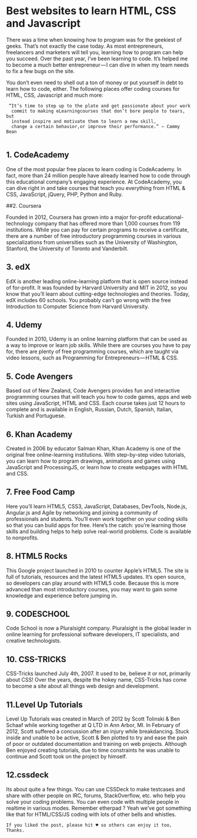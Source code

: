 # Best websites to learn HTML, CSS and Javascript

There was a time when knowing how to program was for the geekiest of geeks. That’s not exactly the case today. As most entrepreneurs, freelancers and marketers will tell you, learning how to program can help you succeed. Over the past year, I’ve been learning to code. It’s helped me to become a much better entrepreneur — I can dive in when my team needs to fix a few bugs on the site.

You don’t even need to shell out a ton of money or put yourself in debt to learn how to code, either. The following places offer coding courses for HTML, CSS, Javascript and much more:

```
 “It’s time to step up to the plate and get passionate about your work 
  commit to making eLearningcourses that don’t bore people to tears, but
  instead inspire and motivate them to learn a new skill, 
  change a certain behavior,or improve their performance.” — Cammy Bean 
    
```
## 1. CodeAcademy

One of the most popular free places to learn coding is CodeAcademy. In fact, more than 24 million people have already learned how to code through this educational company’s engaging experience. At CodeAcademy, you can dive right in and take courses that teach you everything from HTML & CSS, JavaScript, jQuery, PHP, Python and Ruby.

##2. Coursera

Founded in 2012, Coursera has grown into a major for-profit educational-technology company that has offered more than 1,000 courses from 119 institutions. While you can pay for certain programs to receive a certificate, there are a number of free introductory programming courses in various specializations from universities such as the University of Washington, Stanford, the University of Toronto and Vanderbilt.

## 3. edX

EdX is another leading online-learning platform that is open source instead of for-profit. It was founded by Harvard University and MIT in 2012, so you know that you’ll learn about cutting-edge technologies and theories. Today, edX includes 60 schools. You probably can’t go wrong with the free Introduction to Computer Science from Harvard University.

## 4. Udemy

Founded in 2010, Udemy is an online learning platform that can be used as a way to improve or learn job skills. While there are courses you have to pay for, there are plenty of free programming courses, which are taught via video lessons, such as Programming for Entrepreneurs — HTML & CSS.

## 5. Code Avengers

Based out of New Zealand, Code Avengers provides fun and interactive programming courses that will teach you how to code games, apps and web sites using JavaScript, HTML and CSS. Each course takes just 12 hours to complete and is available in English, Russian, Dutch, Spanish, Italian, Turkish and Portuguese.

## 6. Khan Academy

Created in 2006 by educator Salman Khan, Khan Academy is one of the original free online-learning institutions. With step-by-step video tutorials, you can learn how to program drawings, animations and games using JavaScript and ProcessingJS, or learn how to create webpages with HTML and CSS.

## 7. Free Food Camp

Here you’ll learn HTML5, CSS3, JavaScript, Databases, DevTools, Node.js, Angular.js and Agile by networking and joining a community of professionals and students. You’ll even work together on your coding skills so that you can build apps for free. Here’s the catch: you’re learning those skills and building helps to help solve real-world problems. Code is available to nonprofits.

## 8. HTML5 Rocks

This Google project launched in 2010 to counter Apple’s HTML5. The site is full of tutorials, resources and the latest HTML5 updates. It’s open source, so developers can play around with HTML5 code. Because this is more advanced than most introductory courses, you may want to gain some knowledge and experience before jumping in.

## 9. CODESCHOOL

Code School is now a Pluralsight company. Pluralsight is the global leader in online learning for professional software developers, IT specialists, and creative technologists.

## 10. CSS-TRICKS

CSS-Tricks launched July 4th, 2007. It used to be, believe it or not, primarily about CSS! Over the years, despite the hokey name, CSS-Tricks has come to become a site about all things web design and development.

## 11.Level Up Tutorials

Level Up Tutorials was created in March of 2012 by Scott Tolinski & Ben Schaaf while working together at Q LTD in Ann Arbor, MI. In February of 2012, Scott suffered a concussion after an injury while breakdancing. Stuck inside and unable to be active, Scott & Ben plotted to try and ease the pain of poor or outdated documentation and training on web projects. Although Ben enjoyed creating tutorials, due to time constraints he was unable to continue and Scott took on the project by himself.

## 12.cssdeck

Its about quite a few things. You can use CSSDeck to make testcases and share with other people on IRC, forums, StackOverflow, etc. who help you solve your coding problems. You can even code with multiple people in realtime in various modes. Remember etherpad ? Yeah we’ve got something like that for HTML/CSS/JS coding with lots of other bells and whistles.

    If you liked the post, please hit ♥ so others can enjoy it too, Thanks. 
